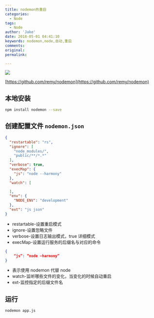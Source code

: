 ```yaml
---
title: nodemon热重启
categories:
  - Node
tags:
  - Node
author: 'Jake'
date: 2018-05-01 04:41:10
keywords: nodemon,node,自动,重启
comments:
original:
permalink:

---
```


![](//blogimg.jakeyu.top/nodemon%E7%83%AD%E9%87%8D%E5%90%AF/35731649-652807e8-080e-11e8-88fd-1b2f6d553b2d.png)

<!--more-->

[https://github.com/remy/nodemon](https://github.com/remy/nodemon)

## 本地安装

```sh
npm install nodemon --save
```

## 创建配置文件 `nodemon.json`

```json
{
  "restartable": "rs",
  "ignore": [
    "node_modules/",
    "public/**/*.*"
  ],
  "verbose": true,
  "execMap": {
    "js": "node --harmony"
  },
  "watch": [

  ],
  "env": {
    "NODE_ENV": "development"
  },
  "ext": "js json"
}
```

* restartable-设置重启模式
* ignore-设置忽略文件
* verbose-设置日志输出模式，true 详细模式
* execMap-设置运行服务的后缀名与对应的命令
```json
{
	“js”: “node –harmony”
}
```
* 表示使用 nodemon 代替 node
* watch-监听哪些文件的变化，当变化的时候自动重启
* ext-监控指定的后缀文件名

## 运行

```sh
nodemon app.js
```
